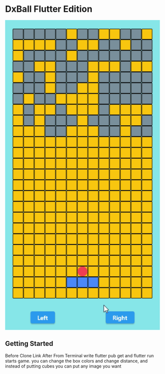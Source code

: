 # DxBall Flutter Edition
![](https://github.com/Tulumcueren/dx-ball-game-in-Flutter/blob/main/Protatype.gif)


## Getting Started

Before Clone Link
After From Terminal write flutter pub get
and flutter run starts game.
you can change the box colors and change distance, and 
instead of putting cubes you can put any image you want


